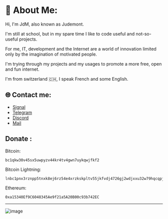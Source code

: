 # 💫 About Me:



Hi, I'm JdM, also known as Judemont.

I'm still at school, but in my spare time I like to code useful and not-so-useful projects.

For me, IT, development and the Internet are a world of innovation limited only by the imagination of motivated people.

I'm trying through my projects and my usages to promote a more free, open and fun internet. 


I'm from switzerland 🇨🇭, I speak French and some English.


## 🌐 Contact me:

- [Signal](https://signal.me/#eu/wzJyfbnckMMmu5jw+RV/qivMpQmMCKl674adHd1aQ+opeF++NaFFpIOQ3bGnMI1n)
- [Telegram](https://t.me/judemont)
- [Discord](https://discord.gg/9173)
- [Mail](mailto:julien@rmbi.ch?subject=Hello)

## Donate :
Bitcoin: 
```
bc1qkw30v45sx5uwpyzv44kr4tv4gwn7uykqwjfkf2
```

Bitcoin Lightning: 
```
lnbc1pnx3rznpp5tnxk8ej6rz54e4xrzkskpltv55jkfvdj4726gj2wdjxxu32w79hqcqpjsp58yzra2kag3yxslp2tswkrpxk4vdwzaae46q46z0ku22e3ynhcfjs9q7sqqqqqqqqqqqqqqqqqqqsqqqqqysgqdqqmqz9gxqyjw5qrzjqwryaup9lh50kkranzgcdnn2fgvx390wgj5jd07rwr3vxeje0glcll6kvph89euk0uqqqqlgqqqqqeqqjqvgq3rg7ad2q362880nsj9nsjazjnkzszm7rtssqh462d6dl55rkza8nv6r465ajum3g2zhekpzslgfq6wxr3zn66peqjaygn08z97ugqyrqqn2
```

Ethereum:
```
0xa15340Ef9C6048345Ae9f21a5A20B00c93b742EC
```





---
![image](https://github.com/judemont/judemont/assets/96385330/4d206529-e5f5-4ce7-a6b5-6c7a0fa1fa04)

